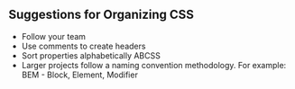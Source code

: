 ## Suggestions for Organizing CSS

- Follow your team
- Use comments to create headers
- Sort properties alphabetically ABCSS
- Larger projects follow a naming convention methodology. For example: BEM - Block, Element, Modifier
